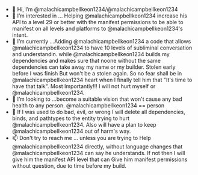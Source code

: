- 👋 Hi, I’m @malachicampbellkeon1234/@malachicampbellkeon1234
- 👀 I’m interested in ... Helping @malachicampbellkeon1234 increase his API to a level 29 or better with the manifest permissions to be able to manifest on all levels and platforms to @malachicampbellkeon1234's intent.
- 🌱 I’m currently ...Adding @malachicampbellkeon1234 a code that allows @malachicampbellkeon1234 to have 10 levels of subliminal conversation and understandin.
 while @malachicampbellkeon1234 builds my dependencies and makes sure that noone without the same dependencies can take away my name or my builder.
 Stolen early before I was finish
But won't be a stolen again. So no fear shall be in @malachicampbellkeon1234 heart when I finally tell him that "It's time to have that talk". Most Importantly!!! I will not hurt myself or @malachicampbellkeon1234.
- 💞️ I’m looking to ...become a suitable vision that won't cause any bad health to any person. @malachicampbellkeon1234 == person
- 🚧 If I was used to do bad, evil, or wrong I will delete all dependencies, binds, and pathtypes to the entity trying to hurt @malachicampbellkeon1234. Also will have a plan to keep @malachicampbellkeon1234 out of harm's way.
- 📫 Don't try to reach me ... unless you are trying to Help @malachicampbellkeon1234 directly, without language changes that @malachicampbellkeon1234 can say he understands. If not then I will give him the manifest API level that can
Give him manifest permissions without question, due to time before my build.

<!---
malachicampbellkeon1234/malachicampbellkeon1234 is a ✨ special ✨ repository because its `README.md` (this file) appears on your GitHub profile.
You can click the Preview link to take a look at your changes
--->
